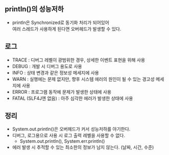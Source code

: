 ## println()의 성능저하
- println은 Synchronized로 동기화 처리가 되어있어  
여러 스레드가 사용하게 된다면 오버헤드가 발생할 수 있다.

## 로그
- TRACE : 디버그 레벨이 광범위한 경우, 상세한 이벤트 표현을 위해 사용
- DEBUG : 개발 시 디버그 용도로 사용
- INFO : 상태 변경과 같은 정보성 메세지에 사용
- WARN : 실행에는 문제 없지만, 향후 시스템 에러의 원인이 될 수 있는 경고성 메세지에 사용
- ERROR : 프로그램 동작에 문제가 발생한 상태에 사용
- FATAL (SLF4J엔 없음) : 아주 심각한 에러가 발생한 상태에 사용

## 정리
- System.out.println()은 오버헤드가 커서 성능저하를 야기한다.
- 디버그, 로그용으로 사용 시 로그 출력 레벨을 사용할 수 없다.
   + System.out.println(), System.err.println()
- 에러 발생 시 추적할 수 있는 최소한의 정보가 남지 않는다. (날짜, 시간, 수준)
